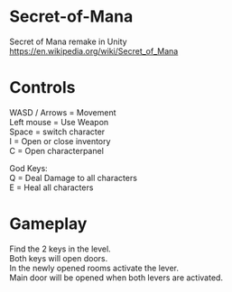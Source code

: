 # Secret-of-Mana
Secret of Mana remake in Unity
https://en.wikipedia.org/wiki/Secret_of_Mana

# Controls

WASD / Arrows = Movement  
Left mouse = Use Weapon  
Space = switch character  
I = Open or close inventory  
C = Open characterpanel  
  
God Keys:  
Q = Deal Damage to all characters  
E = Heal all characters


# Gameplay

Find the 2 keys in the level.  
Both keys will open doors.  
In the newly opened rooms activate the lever.  
Main door will be opened when both levers are activated.  

